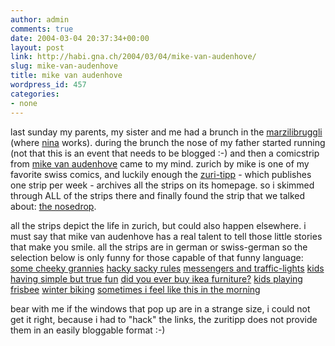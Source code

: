 ```yaml
---
author: admin
comments: true
date: 2004-03-04 20:37:34+00:00
layout: post
link: http://habi.gna.ch/2004/03/04/mike-van-audenhove/
slug: mike-van-audenhove
title: mike van audenhove
wordpress_id: 457
categories:
- none
---
```


last sunday my parents, my sister and me had a brunch in the [marzilibruggli](http://www.taberna.ch/) (where [nina](http://habi.gna.ch/blog/images/hn2.jpg) works). during the brunch the nose of my father started running (not that this is an event that needs to be blogged :-) and then a comicstrip from [mike van audenhove](http://www.zueritipp.ch/dyn/zuerichbymike/ssi/index.html) came to my mind.
zurich by mike is one of my favorite swiss comics, and luckily enough the [zuri-tipp](http://www.zueritipp.ch/dyn/index.html) - which publishes one strip per week - archives all the strips on its homepage.
so i skimmed through ALL of the strips there and finally found the strip that we talked about: 
[the nosedrop](http://www.zueritipp.ch/zuerichbymike/mike.php?woche=46&current=1&max=6).

all the strips depict the life in zurich, but could also happen elsewhere. i must say that mike van audenhove has a real talent to tell those little stories that make you smile.
all the strips are in german or swiss-german so the selection below is only funny for those capable of that funny language:
[some cheeky grannies](http://www.zueritipp.ch/zuerichbymike/mike.php?woche=5&current=1&max=9)
[hacky sacky rules](http://www.zueritipp.ch/zuerichbymike/mike.php?woche=21&current=1&max=9)
[messengers and traffic-lights](http://www.zueritipp.ch/zuerichbymike/mike.php?woche=39_03&current=1&max=5)
[kids having simple but true fun](http://www.zueritipp.ch/zuerichbymike/mike.php?woche=41&current=1&max=11)
[did you ever buy ikea furniture?](http://www.zueritipp.ch/zuerichbymike/mike.php?woche=07_02&current=1&max=3)
[kids playing frisbee](http://www.zueritipp.ch/zuerichbymike/mike.php?woche=14_02&current=1&max=8)
[winter biking](http://www.zueritipp.ch/zuerichbymike/mike.php?woche=48_03&current=1&max=8)
[sometimes i feel like this in the morning](http://www.zueritipp.ch/zuerichbymike/mike.php?woche=02_03&current=1&max=7)

bear with me if the windows that pop up are in a strange size, i could not get it right, because i had to "hack" the links, the zuritipp does not provide them in an easily bloggable format :-)
